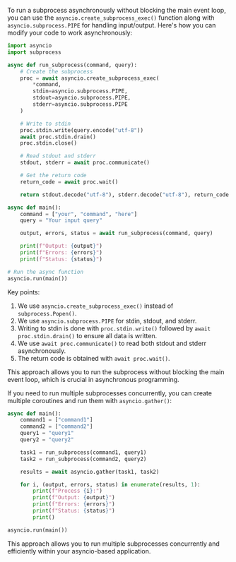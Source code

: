 To run a subprocess asynchronously without blocking the main event loop, you can use the `asyncio.create_subprocess_exec()` function along with `asyncio.subprocess.PIPE` for handling input/output. Here's how you can modify your code to work asynchronously:

```python
import asyncio
import subprocess

async def run_subprocess(command, query):
    # Create the subprocess
    proc = await asyncio.create_subprocess_exec(
        *command,
        stdin=asyncio.subprocess.PIPE,
        stdout=asyncio.subprocess.PIPE,
        stderr=asyncio.subprocess.PIPE
    )

    # Write to stdin
    proc.stdin.write(query.encode("utf-8"))
    await proc.stdin.drain()
    proc.stdin.close()

    # Read stdout and stderr
    stdout, stderr = await proc.communicate()

    # Get the return code
    return_code = await proc.wait()

    return stdout.decode("utf-8"), stderr.decode("utf-8"), return_code

async def main():
    command = ["your", "command", "here"]
    query = "Your input query"

    output, errors, status = await run_subprocess(command, query)

    print(f"Output: {output}")
    print(f"Errors: {errors}")
    print(f"Status: {status}")

# Run the async function
asyncio.run(main())
```

Key points:

1. We use `asyncio.create_subprocess_exec()` instead of `subprocess.Popen()`.
2. We use `asyncio.subprocess.PIPE` for stdin, stdout, and stderr.
3. Writing to stdin is done with `proc.stdin.write()` followed by `await proc.stdin.drain()` to ensure all data is written.
4. We use `await proc.communicate()` to read both stdout and stderr asynchronously.
5. The return code is obtained with `await proc.wait()`.

This approach allows you to run the subprocess without blocking the main event loop, which is crucial in asynchronous programming.

If you need to run multiple subprocesses concurrently, you can create multiple coroutines and run them with `asyncio.gather()`:

```python
async def main():
    command1 = ["command1"]
    command2 = ["command2"]
    query1 = "query1"
    query2 = "query2"

    task1 = run_subprocess(command1, query1)
    task2 = run_subprocess(command2, query2)

    results = await asyncio.gather(task1, task2)

    for i, (output, errors, status) in enumerate(results, 1):
        print(f"Process {i}:")
        print(f"Output: {output}")
        print(f"Errors: {errors}")
        print(f"Status: {status}")
        print()

asyncio.run(main())
```

This approach allows you to run multiple subprocesses concurrently and efficiently within your asyncio-based application.


